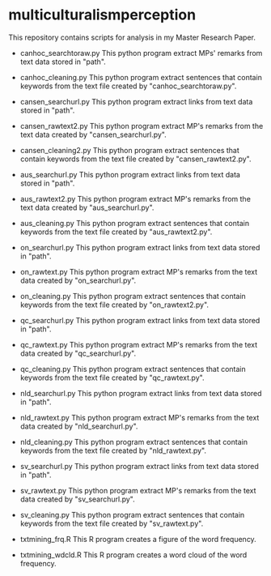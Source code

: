 # multiculturalismperception
This repository contains scripts for analysis in my Master Research Paper.

- canhoc_searchtoraw.py
This python program extract MPs' remarks from text data stored in "path".

- canhoc_cleaning.py
This python program extract sentences that contain keywords from the text file created by "canhoc_searchtoraw.py".

- cansen_searchurl.py
This python program extract links from text data stored in "path".

- cansen_rawtext2.py
This python program extract MP's remarks from the text data created by "cansen_searchurl.py".

- cansen_cleaning2.py
This python program extract sentences that contain keywords from the text file created by "cansen_rawtext2.py".

- aus_searchurl.py
This python program extract links from text data stored in "path".

- aus_rawtext2.py
This python program extract MP's remarks from the text data created by "aus_searchurl.py".

- aus_cleaning.py
This python program extract sentences that contain keywords from the text file created by "aus_rawtext2.py".

- on_searchurl.py
This python program extract links from text data stored in "path".

- on_rawtext.py
This python program extract MP's remarks from the text data created by "on_searchurl.py".

- on_cleaning.py
This python program extract sentences that contain keywords from the text file created by "on_rawtext2.py".

- qc_searchurl.py
This python program extract links from text data stored in "path".

- qc_rawtext.py
This python program extract MP's remarks from the text data created by "qc_searchurl.py".

- qc_cleaning.py
This python program extract sentences that contain keywords from the text file created by "qc_rawtext.py".

- nld_searchurl.py
This python program extract links from text data stored in "path".

- nld_rawtext.py
This python program extract MP's remarks from the text data created by "nld_searchurl.py".

- nld_cleaning.py
This python program extract sentences that contain keywords from the text file created by "nld_rawtext.py".

- sv_searchurl.py
This python program extract links from text data stored in "path".

- sv_rawtext.py
This python program extract MP's remarks from the text data created by "sv_searchurl.py".

- sv_cleaning.py
This python program extract sentences that contain keywords from the text file created by "sv_rawtext.py".

- txtmining_frq.R
This R program creates a figure of the word frequency.

- txtmining_wdcld.R
This R program creates a word cloud of the word frequency.




